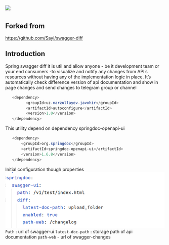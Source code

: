 # <img src="https://upload.wikimedia.org/wikipedia/commons/a/ab/Swagger-logo.png" width="300">
## Forked from 
https://github.com/Sayi/swagger-diff

## Introduction
Spring swagger diff it is util and allow anyone - be it development team or your end consumers -to visualize and notify any changes from  API’s resources without having any of the implementation logic in place. It’s automatically check difference version of api documentation and show in page changes and send changes to telegram group or channel
```java
   <dependency>
         <groupId>uz.narzullayev.javohir</groupId>
         <artifactId>autoconfigure</artifactId>
         <version>1.0</version>
   </dependency>
```
This utility depend on dependency springdoc-openapi-ui
```java
   <dependency>
       <groupId>org.springdoc</groupId>
       <artifactId>springdoc-openapi-ui</artifactId>
       <version>1.6.8</version>
   </dependency>
```
Initial configuration though properties
![img.png](img.png)
```Path``` : url of swagger-ui 
```latest-doc-path``` : storage path of api documentation
```path-web``` - url of swagger-changes

